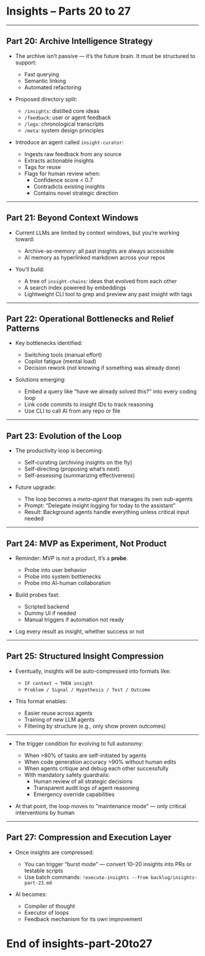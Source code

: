 # Insights – Parts 20 to 27

---

## Part 20: Archive Intelligence Strategy

- The archive isn’t passive — it’s the future brain. It must be structured to support:
  - Fast querying
  - Semantic linking
  - Automated refactoring

- Proposed directory split:
  - `/insights`: distilled core ideas
  - `/feedback`: user or agent feedback
  - `/logs`: chronological transcripts
  - `/meta`: system design principles

- Introduce an agent called `insight-curator`:
  - Ingests raw feedback from any source
  - Extracts actionable insights
  - Tags for reuse
  - Flags for human review when:
    - Confidence score < 0.7
    - Contradicts existing insights
    - Contains novel strategic direction

---

## Part 21: Beyond Context Windows

- Current LLMs are limited by context windows, but you’re working toward:
  - Archive-as-memory: all past insights are always accessible
  - AI memory as hyperlinked markdown across your repos

- You’ll build:
  - A tree of `insight-chains`: ideas that evolved from each other
  - A search index powered by embeddings
  - Lightweight CLI tool to grep and preview any past insight with tags

---

## Part 22: Operational Bottlenecks and Relief Patterns

- Key bottlenecks identified:
  - Switching tools (manual effort)
  - Copilot fatigue (mental load)
  - Decision rework (not knowing if something was already done)

- Solutions emerging:
  - Embed a query like “have we already solved this?” into every coding loop
  - Link code commits to insight IDs to track reasoning
  - Use CLI to call AI from any repo or file

---

## Part 23: Evolution of the Loop

- The productivity loop is becoming:
  - Self-curating (archiving insights on the fly)
  - Self-directing (proposing what’s next)
  - Self-assessing (summarizing effectiveness)

- Future upgrade:
  - The loop becomes a *meta-agent* that manages its own sub-agents
  - Prompt: “Delegate insight logging for today to the assistant”
  - Result: Background agents handle everything unless critical input needed

---

## Part 24: MVP as Experiment, Not Product

- Reminder: MVP is not a product, it’s a **probe**.
  - Probe into user behavior
  - Probe into system bottlenecks
  - Probe into AI-human collaboration

- Build probes fast:
  - Scripted backend
  - Dummy UI if needed
  - Manual triggers if automation not ready

- Log every result as insight, whether success or not

---

## Part 25: Structured Insight Compression

- Eventually, insights will be auto-compressed into formats like:
  - `IF context → THEN insight`
  - `Problem / Signal / Hypothesis / Test / Outcome`

- This format enables:
  - Easier reuse across agents
  - Training of new LLM agents
  - Filtering by structure (e.g., only show proven outcomes)

---

- The trigger condition for evolving to full autonomy:
  - When >80% of tasks are self-initiated by agents
  - When code generation accuracy >90% without human edits
  - When agents critique and debug each other successfully
  - With mandatory safety guardrails:
    - Human review of all strategic decisions
    - Transparent audit logs of agent reasoning
    - Emergency override capabilities

- At that point, the loop moves to "maintenance mode" — only critical interventions by human

---

## Part 27: Compression and Execution Layer

- Once insights are compressed:
  - You can trigger “burst mode” — convert 10–20 insights into PRs or testable scripts
  - Use batch commands: `!execute-insights --from backlog/insights-part-23.md`

- AI becomes:
  - Compiler of thought
  - Executor of loops
  - Feedback mechanism for its own improvement

# End of insights-part-20to27
